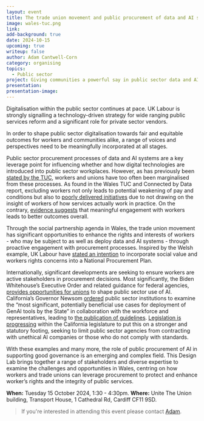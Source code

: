 ```yaml
---
layout: event
title: The trade union movement and public procurement of data and AI systems in Wales
image: wales-tuc.png
link: 
add-background: true
date: 2024-10-15
upcoming: true
writeup: false
author: Adam Cantwell-Corn
category: organising
topics:
  - Public sector
project: Giving communities a powerful say in public sector data and AI projects
presentation: 
presentation-image: 
---
```

Digitalisation within the public sector continues at pace. UK Labour is strongly signalling a technology-driven strategy for wide ranging public services reform and a significant role for private sector vendors. 

In order to shape public sector digitalisation towards fair and equitable outcomes for workers and communities alike, a range of voices and perspectives need to be meaningfully incorporated at all stages. 

<!--more-->

Public sector procurement processes of data and AI systems are a key leverage point for influencing whether and how digital technologies are introduced into public sector workplaces. However, as has previously been [stated by the TUC](https://www.tuc.org.uk/sites/default/files/2021-05/TUC%20response%20on%20Transforming%20Public%20Procurement%20FINAL.pdf), workers and unions have too often been marginalised from these processes. As found in the Wales TUC and Connected by Data report, excluding workers not only leads to potential weakening of pay and conditions but also to [poorly delivered initiatives](https://www.tuc.org.uk/research-analysis/reports/snapshot-workers-wales-understanding-and-experience-ai) due to not drawing on the insight of workers of how services actually work in practice. On the contrary, [evidence suggests](https://www.sciencedirect.com/science/article/abs/pii/S0740624X21001003) that meaningful engagement with workers leads to better outcomes overall.

Through the social partnership agenda in Wales, the trade union movement has significant opportunities to enhance the rights and interests of workers - who may be subject to as well as deploy data and AI systems - through proactive engagement with procurement processes. Inspired by the Welsh example, UK Labour have [stated an intention](https://labour.org.uk/wp-content/uploads/2024/05/LABOURS-PLAN-TO-MAKE-WORK-PAY.pdf) to incorporate social value and workers rights concerns into a National Procurement Plan.

Internationally, significant developments are seeking to ensure workers are active stakeholders in procurement decisions. Most significantly, the Biden Whitehouse’s Executive Order and related guidance for federal agencies, [provides opportunities for unions](https://laborcenter.berkeley.edu/what-workers-and-unions-stand-to-gain-from-recent-executive-orders-on-artificial-intelligence/) to shape public sector use of AI. California’s Governor Newsom [ordered](https://www.gov.ca.gov/2023/09/06/governor-newsom-signs-executive-order-to-prepare-california-for-the-progress-of-artificial-intelligence/) public sector institutions to examine the “most significant, potentially beneficial use cases for deployment of GenAI tools by the State” in collaboration with the workforce and representatives, leading to [the publication of guidelines](https://www.govops.ca.gov/wp-content/uploads/sites/11/2024/03/3.a-GenAI-Guidelines.pdf). [Legislation is progressing](https://www.theverge.com/2024/1/3/24024258/ai-bill-unethical-ai-california-ban-regulation) within the California legislature to put this on a stronger and statutory footing, seeking to limit public sector agencies from contracting with unethical AI companies or those who do not comply with standards. 

With these examples and many more, the role of public procurement of AI in  supporting good governance is an emerging and complex field. This Design Lab brings together a range of stakeholders and diverse expertise to examine the challenges and opportunities in Wales, centring on how workers and trade unions can leverage procurement to protect and enhance worker’s rights and the integrity of public services.  

**When:** Tuesday 15 October 2024, 1:30 - 4:30pm.
**Where:** Unite The Union building, Transport House, 1 Cathedral Rd, Cardiff CF11 9SD.

> If you're interested in attending this event please contact [Adam](mailto:adam@connectedbydata.org).